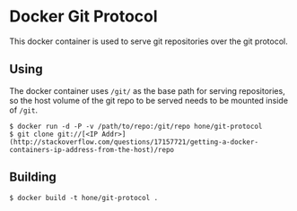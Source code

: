 # Docker Git Protocol

This docker container is used to serve git repositories over the git protocol.

## Using

The docker container uses `/git/` as the base path for serving repositories, so the host volume of the git repo to be served needs to be mounted inside of `/git`.

```
$ docker run -d -P -v /path/to/repo:/git/repo hone/git-protocol
$ git clone git://[<IP Addr>](http://stackoverflow.com/questions/17157721/getting-a-docker-containers-ip-address-from-the-host)/repo
```


## Building

```
$ docker build -t hone/git-protocol .
```
